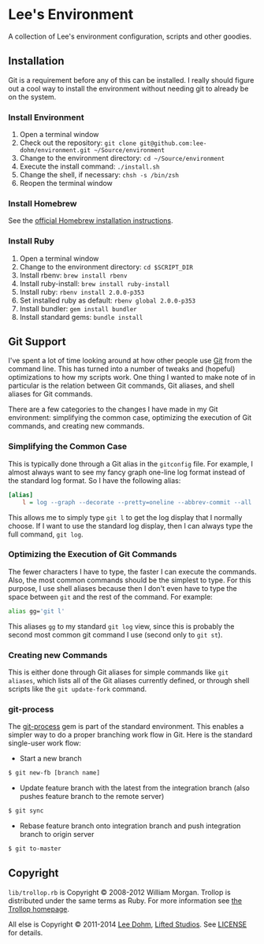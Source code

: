 # Lee's Environment

A collection of Lee's environment configuration, scripts and other goodies.

## Installation

Git is a requirement before any of this can be installed. I really should figure out a cool way to install the environment without needing git to already be on the system.

### Install Environment

1. Open a terminal window
1. Check out the repository: `git clone git@github.com:lee-dohm/environment.git ~/Source/environment`
1. Change to the environment directory: `cd ~/Source/environment`
1. Execute the install command: `./install.sh`
1. Change the shell, if necessary: `chsh -s /bin/zsh`
1. Reopen the terminal window

### Install Homebrew

See the [official Homebrew installation instructions][brew].

### Install Ruby

1. Open a terminal window
1. Change to the environment directory: `cd $SCRIPT_DIR`
1. Install rbenv: `brew install rbenv`
1. Install ruby-install: `brew install ruby-install`
1. Install ruby: `rbenv install 2.0.0-p353`
1. Set installed ruby as default: `rbenv global 2.0.0-p353`
1. Install bundler: `gem install bundler`
1. Install standard gems: `bundle install`

## Git Support

I've spent a lot of time looking around at how other people use [Git][git] from the command line. This has turned into a number of tweaks and (hopeful) optimizations to how my scripts work. One thing I wanted to make note of in particular is the relation between Git commands, Git aliases, and shell aliases for Git commands.

There are a few categories to the changes I have made in my Git environment: simplifying the common case, optimizing the execution of Git commands, and creating new commands.

### Simplifying the Common Case

This is typically done through a Git alias in the `gitconfig` file. For example, I almost always want to see my fancy graph one-line log format instead of the standard log format. So I have the following alias:

```ini
[alias]
    l = log --graph --decorate --pretty=oneline --abbrev-commit --all
```

This allows me to simply type `git l` to get the log display that I normally choose. If I want to use the standard log display, then I can always type the full command, `git log`.

### Optimizing the Execution of Git Commands

The fewer characters I have to type, the faster I can execute the commands. Also, the most common commands should be the simplest to type. For this purpose, I use shell aliases because then I don't even have to type the space between `git` and the rest of the command. For example:

```bash
alias gg='git l'
```

This aliases `gg` to my standard `git log` view, since this is probably the second most common git command I use (second only to `git st`).

### Creating new Commands

This is either done through Git aliases for simple commands like `git aliases`, which lists all of the Git aliases currently defined, or through shell scripts like the `git update-fork` command.

### git-process

The [git-process][process] gem is part of the standard environment. This enables a simpler way to do a proper branching work flow in Git. Here is the standard single-user work flow:

* Start a new branch

```bash
$ git new-fb [branch name]
```

* Update feature branch with the latest from the integration branch (also pushes feature branch to the remote server)

```bash
$ git sync
```

* Rebase feature branch onto integration branch and push integration branch to origin server

```bash
$ git to-master
```

## Copyright

`lib/trollop.rb` is Copyright &copy; 2008-2012 William Morgan. Trollop is distributed under the same terms as Ruby. For more information see [the Trollop homepage][trollop].

All else is Copyright &copy; 2011-2014 [Lee Dohm][lee], [Lifted Studios][lifted].  See [LICENSE](LICENSE.md) for details.

[brew]: http://brew.sh
[git]: http://gitscm.org
[lee]: https://github.com/lee-dohm
[lifted]: https://github.com/lifted-studios
[process]: https://github.com/jdigger/git-process
[trollop]: http://trollop.rubyforge.org/
